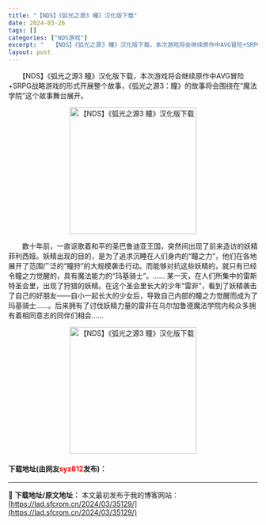 ```yaml
---
title: "【NDS】《弧光之源3 瞳》汉化版下载"
date: 2024-03-26
tags: []
categories: ["NDS游戏"]
excerpt: "　　【NDS】《弧光之源3 瞳》汉化版下载，本次游戏将会继续原作中AVG冒险+SRPG战略游戏的形式开展整个故事，《弧光之源3：瞳》的故事将会围绕在&ldquo;魔法学院&rdquo;这个故事舞台展开。 　　数十年前，一直讴歌着和平的圣巴鲁迪亚王国，突然间出现了前来造访的妖精菲利西娅。妖精出现的目的&hellip;"
layout: post
---
```


 <p>　　【NDS】《弧光之源3 瞳》汉化版下载，本次游戏将会继续原作中AVG冒险+SRPG战略游戏的形式开展整个故事，《弧光之源3：瞳》的故事将会围绕在&ldquo;魔法学院&rdquo;这个故事舞台展开。</p> <p align="center"><img align="" border="0" src="https://lad.sfcrom.cn/wp-content/uploads/2024/03/20240326_66022ae1b9a99.jpg" width="256" alt="【NDS】《弧光之源3 瞳》汉化版下载" /></p> <p>　　数十年前，一直讴歌着和平的圣巴鲁迪亚王国，突然间出现了前来造访的妖精菲利西娅。妖精出现的目的，是为了追求沉睡在人们身内的&ldquo;瞳之力&rdquo;，他们在各地展开了范围广泛的&ldquo;瞳狩&rdquo;的大规模袭击行动。而能够对抗这些妖精的，就只有已经令瞳之力觉醒的，具有魔法能力的&ldquo;玛基骑士&rdquo;。&hellip;&hellip; 某一天，在人们所集中的雷斯特圣会里，出现了狩猎的妖精。在这个圣会里长大的少年&ldquo;雷非&rdquo;，看到了妖精袭击了自己的好朋友&mdash;&mdash;自小一起长大的少女后，导致自己内部的瞳之力觉醒而成为了玛基骑士&hellip;&hellip;。后来拥有了讨伐妖精力量的雷非在乌尔加鲁德魔法学院内和众多拥有着相同意志的同伴们相会&hellip;&hellip;</p> <p align="center"><img align="" border="0" src="https://lad.sfcrom.cn/wp-content/uploads/2024/03/20240326_66022ae22398c.jpg" width="256" alt="【NDS】《弧光之源3 瞳》汉化版下载" /></p> <p><h4>下载地址(由网友<font color="red">syz812</font>发布)：</h4></p> 

---
📖 **下载地址/原文地址：** 本文最初发布于我的博客网站：[https://lad.sfcrom.cn/2024/03/35129/](https://lad.sfcrom.cn/2024/03/35129/)
